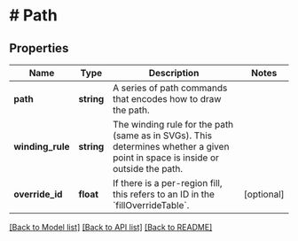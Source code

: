 # # Path

## Properties

Name | Type | Description | Notes
------------ | ------------- | ------------- | -------------
**path** | **string** | A series of path commands that encodes how to draw the path. |
**winding_rule** | **string** | The winding rule for the path (same as in SVGs). This determines whether a given point in space is inside or outside the path. |
**override_id** | **float** | If there is a per-region fill, this refers to an ID in the &#x60;fillOverrideTable&#x60;. | [optional]

[[Back to Model list]](../../README.md#models) [[Back to API list]](../../README.md#endpoints) [[Back to README]](../../README.md)
